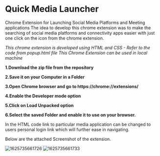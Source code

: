 # Quick Media Launcher

Chrome Extension for Launching Social Media Platforms and Meeting applications The idea to develop this chrome extension was to make the searching of social media platforms and connectivity apps easier with just one click on the icon from the chrome extension.

*This chrome extension is developed using HTML and CSS - Refer to the code from popup.html file This Chrome Extension can be used in local machine*

**1.Download the zip file from the repository**

**2.Save it on your Computer in a Folder**

**3.Open Chrome browser and go to https://chrome://extensions/**

**4.Enable the Developer mode option**

**5.Click on Load Unpacked option**

**6.Select the saved Folder and enable it to use on your browser.**


In the HTML code link to particular media application can be changed to users personal login link which will further ease in navigating.

Below are the attached Screenshot of the extension.

![1625735661726](https://user-images.githubusercontent.com/59816379/124896549-2d04b280-dffb-11eb-8344-418747a0eb8f.jpg)
![1625735661733](https://user-images.githubusercontent.com/59816379/124896572-31c96680-dffb-11eb-9f81-a248609a55b9.jpg)
